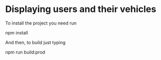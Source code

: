 # Displaying users and their vehicles

To install the project you need run

npm install

And then, to build just typing

npm run build:prod
